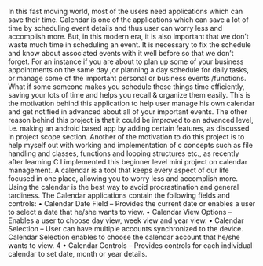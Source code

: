 In this fast moving world, most of the users need applications which can save their time.  Calendar is one of the applications which can save a lot of time by scheduling event details and thus user can worry less and accomplish more. But, in this modern era, it is also important that we don’t waste much time in scheduling an event. 
It is necessary to fix the schedule and know about associated events with it well before so that we don’t forget. For an instance if  you are about to plan up some of your business appointments on the same day ,or planning a day schedule for daily tasks, or manage some of the important personal or business events /functions. What if some someone makes you schedule these things time efficiently, saving your lots of time and helps you recall & organize them easily. This is the motivation behind this application to help user manage his own calendar and get notified in advanced about all of your important events. 
The other reason behind this project is that it could be improved to an advanced level, i.e. making an android based app by adding certain features, as discussed in project scope section.
Another of the motivation to do this project is to help myself out with working and implementation of c concepts such as file handling and classes, functions and looping structures etc., as recently after learning C I implemented this beginner level mini project on calendar management. 
A calendar is a tool that keeps every aspect of our life focused in one place, allowing you to worry less and accomplish more. Using the calendar is the best way to avoid procrastination and general tardiness. The Calendar applications contain the following fields and controls: 
• Calendar Date Field – Provides the current date or enables a user to select a date that he/she wants to view. 
• Calendar View Options – Enables a user to choose day view, week view and year view. 
• Calendar Selection – User can have multiple accounts synchronized to the device. Calendar Selection enables to choose the calendar account that he/she wants to view. 4 
• Calendar Controls – Provides controls for each individual calendar to set date, month or year details.
